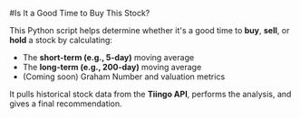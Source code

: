 #Is It a Good Time to Buy This Stock?

This Python script helps determine whether it's a good time to **buy**, **sell**, or **hold** a stock by calculating:
-  The **short-term (e.g., 5-day)** moving average
-  The **long-term (e.g., 200-day)** moving average
-  (Coming soon) Graham Number and valuation metrics

It pulls historical stock data from the **Tiingo API**, performs the analysis, and gives a final recommendation.
